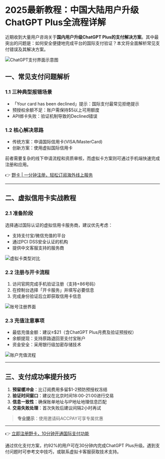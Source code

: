 # 2025最新教程：中国大陆用户升级ChatGPT Plus全流程详解

近期收到大量用户咨询关于**国内用户升级ChatGPT Plus的支付解决方案**。其中最突出的问题是：如何安全便捷地完成平台的国际支付验证？本文将全面解析常见支付错误及其解决方案。

![ChatGPT支付界面示意图](https://bbtdd.com/wp-content/uploads/img/50592496923.webp)

## 一、常见支付问题解析
### 1.1 三种典型报错场景
- 「Your card has been declined」提示：国际支付最常见拒绝提示
- 预授权余额不足：账户需保持$5以上可用额度
- API绑卡失败：验证机制导致的Declined错误

### 1.2 核心解决思路
- 传统方案：申请国际信用卡(VISA/MasterCard)
- 创新方案：使用虚拟国际信用卡

前者需要复杂的线下申请流程和资质审核，而虚拟卡方案则可通过手机端快速完成注册和应用。

👉 [野卡 | 一分钟注册，轻松订阅海外线上服务](https://bbtdd.com/yeka)

---

## 二、虚拟信用卡实战教程
### 2.1 准备阶段
选择通过国际认证的虚拟信用卡服务商，建议优先考虑：
- 支持支付宝/微信充值的平台
- 通过PCI DSS安全认证的机构
- 提供中文客服支持的服务商

![虚拟卡类型对比](https://bbtdd.com/wp-content/uploads/img/913377124076311.webp)

### 2.2 注册与开卡流程
1. 访问官网完成手机验证注册（支持+86号码）
2. 在控制台选择「开卡服务」并填写必要信息
3. 完成身份验证后立即获取信用卡信息

![账号注册界面](https://bbtdd.com/wp-content/uploads/img/231977935.webp)

### 2.3 充值注意事项
- 最低充值金额：建议≥$21（含ChatGPT Plus月费及验证预授权）
- 余额提现：支持原路退回至支付宝账户
- 资金安全：采用银行级加密存储技术

![账户充值流程](https://bbtdd.com/wp-content/uploads/img/24968746058900.webp)

---

## 三、支付成功率提升技巧
1. **预留缓冲金**：比订阅费用多留$1-2预防预授权冻结
2. **验证时间窗口**：建议在北京时间18:00-21:00进行交易
3. **信息一致性**：确保账单地址与IP地址地理信息匹配
4. **交易失败处理**：首次失败后建议间隔2小时再试

> **专业提示**：使用邀请码ACCPAY可享专属优惠

---

👉 [立即注册野卡，10分钟开通国际支付功能](https://bbtdd.com/yeka)

通过优化支付方案，约92%的用户可在30分钟内完成ChatGPT Plus升级。遇到支付问题时可参考文中技巧，或联系虚拟卡客服获取技术支持。